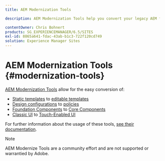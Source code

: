 ```yaml
---
title: AEM Modernization Tools

description: AEM Modernization Tools help you convert your legacy AEM features to the latest technology

contentOwner: Chris Bohnert
products: SG_EXPERIENCEMANAGER/6.5/SITES
exl-id: 8865a641-fdac-43ab-b1c3-722f120cd749
solution: Experience Manager Sites
---
```

# AEM Modernization Tools {#modernization-tools}

[AEM Modernization Tools](https://opensource.adobe.com/aem-modernize-tools/) allow for the easy conversion of:

* [Static templates](page-templates-static.md) to [editable templates](page-templates-editable.md)
* [Design configurations](page-templates-static.md) to [policies](page-templates-editable.md)
* [Foundation Components](/help/sites-authoring/default-components-foundation.md) to [Core Components](https://experienceleague.adobe.com/docs/experience-manager-core-components/using/introduction.html)
* [Classic UI](website.md) to [Touch-Enabled UI](touch-ui-concepts.md)

For further information about the usage of these tools, [see their documentation](https://opensource.adobe.com/aem-modernize-tools/).

>[!NOTE]
>
>AEM Modernize Tools are a community effort and are not supported or warrantied by Adobe.
